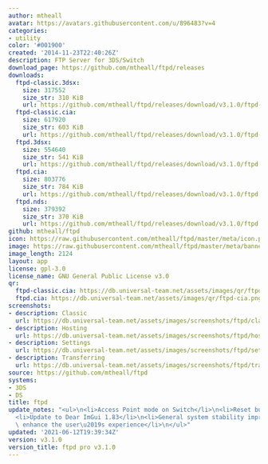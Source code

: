 ```yaml
---
author: mtheall
avatar: https://avatars.githubusercontent.com/u/896483?v=4
categories:
- utility
color: '#001900'
created: '2014-11-23T22:40:26Z'
description: FTP Server for 3DS/Switch
download_page: https://github.com/mtheall/ftpd/releases
downloads:
  ftpd-classic.3dsx:
    size: 317552
    size_str: 310 KiB
    url: https://github.com/mtheall/ftpd/releases/download/v3.1.0/ftpd-classic.3dsx
  ftpd-classic.cia:
    size: 617920
    size_str: 603 KiB
    url: https://github.com/mtheall/ftpd/releases/download/v3.1.0/ftpd-classic.cia
  ftpd.3dsx:
    size: 554640
    size_str: 541 KiB
    url: https://github.com/mtheall/ftpd/releases/download/v3.1.0/ftpd.3dsx
  ftpd.cia:
    size: 803776
    size_str: 784 KiB
    url: https://github.com/mtheall/ftpd/releases/download/v3.1.0/ftpd.cia
  ftpd.nds:
    size: 379392
    size_str: 370 KiB
    url: https://github.com/mtheall/ftpd/releases/download/v3.1.0/ftpd.nds
github: mtheall/ftpd
icon: https://raw.githubusercontent.com/mtheall/ftpd/master/meta/icon.png
image: https://raw.githubusercontent.com/mtheall/ftpd/master/meta/banner.png
image_length: 2124
layout: app
license: gpl-3.0
license_name: GNU General Public License v3.0
qr:
  ftpd-classic.cia: https://db.universal-team.net/assets/images/qr/ftpd-classic-cia.png
  ftpd.cia: https://db.universal-team.net/assets/images/qr/ftpd-cia.png
screenshots:
- description: Classic
  url: https://db.universal-team.net/assets/images/screenshots/ftpd/classic.png
- description: Hosting
  url: https://db.universal-team.net/assets/images/screenshots/ftpd/hosting.png
- description: Settings
  url: https://db.universal-team.net/assets/images/screenshots/ftpd/settings.png
- description: Transferring
  url: https://db.universal-team.net/assets/images/screenshots/ftpd/transferring.png
source: https://github.com/mtheall/ftpd
systems:
- 3DS
- DS
title: ftpd
update_notes: "<ul>\n<li>Access Point mode on Switch</li>\n<li>Reset button for configuration</li>\n\
  <li>Update to Dear ImGui 1.83</li>\n<li>General system stability improvements to\
  \ enhance the user\u2019s experience</li>\n</ul>"
updated: '2021-06-12T19:39:34Z'
version: v3.1.0
version_title: ftpd pro v3.1.0
---
```

